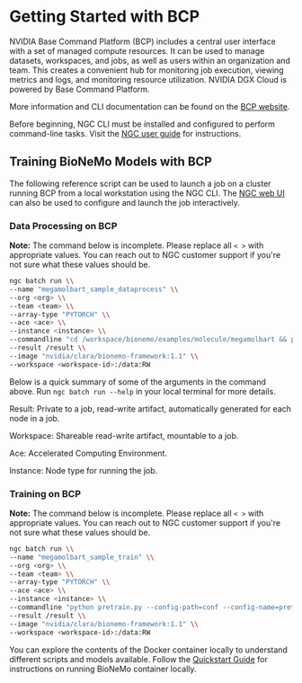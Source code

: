 # Getting Started with BCP 


NVIDIA Base Command Platform (BCP) includes a central user interface with a set of managed compute resources. It can be used to manage datasets, workspaces, and jobs, as well as users within an organization and team. This creates a convenient hub for monitoring job execution, viewing metrics and logs, and monitoring resource utilization. NVIDIA DGX Cloud is powered by Base Command Platform. 

More information and CLI documentation can be found on the [BCP website](https://docs.nvidia.com/base-command-platform/index.html).

Before beginning, NGC CLI must be installed and configured to perform command-line tasks. Visit the [NGC user guide](https://docs.nvidia.com/base-command-platform/user-guide/index.html#installing-ngc-cli) for instructions.

## Training BioNeMo Models with BCP

The following reference script can be used to launch a job on a cluster running BCP from a local workstation using the NGC CLI. The [NGC web UI](https://docs.nvidia.com/base-command-platform/user-guide/index.html#jobs-and-gpu-instances) can also be used to configure and launch the job interactively. 

### Data Processing on BCP
**Note:** The command below is incomplete. Please replace all `< >` with appropriate values. You can reach out to NGC customer support if you're not sure what these values should be.
```bash
ngc batch run \\
--name "megamolbart_sample_dataprocess" \\
--org <org> \\
--team <team> \\
--array-type "PYTORCH" \\
--ace <ace> \\
--instance <instance> \\
--commandline "cd /workspace/bionemo/examples/molecule/megamolbart && python pretrain.py --config-path=conf --config-name=pretrain_xsmall_span_aug do_training=False model.data.links_file='${oc.env:BIONEMO_HOME}/examples/molecule/megamolbart/dataset/ZINC-downloader-sample.txt' model.data.dataset_path=/data/zinc_csv" \\
--result /result \\
--image "nvidia/clara/bionemo-framework:1.1" \\
--workspace <workspace-id>:/data:RW
```

Below is a quick summary of some of the arguments in the command above. Run `ngc batch run --help` in your local terminal for more details.

Result: Private to a job, read-write artifact, automatically generated for each node in a job.

Workspace: Shareable read-write artifact, mountable to a job.

Ace: Accelerated Computing Environment.

Instance: Node type for running the job.

### Training on BCP
**Note:** The command below is incomplete. Please replace all `< >` with appropriate values. You can reach out to NGC customer support if you're not sure what these values should be.
```bash
ngc batch run \\
--name "megamolbart_sample_train" \\
--org <org> \\
--team <team> \\
--array-type "PYTORCH" \\
--ace <ace> \\
--instance <instance> \\
--commandline "python pretrain.py --config-path=conf --config-name=pretrain_xsmall_span_aug do_training=True model.data.dataset_path=/data/zinc_csv model.data.dataset.train=x000 model.data.dataset.val=x000 model.data.dataset.test=x000 exp_manager.exp_dir=/data/mmb_training" \\
--result /result \\
--image "nvidia/clara/bionemo-framework:1.1" \\
--workspace <workspace-id>:/data:RW
```

You can explore the contents of the Docker container locally to understand different scripts and models available. Follow the [Quickstart Guide](./quickstart-fw.md) for instructions on running BioNeMo container locally.
